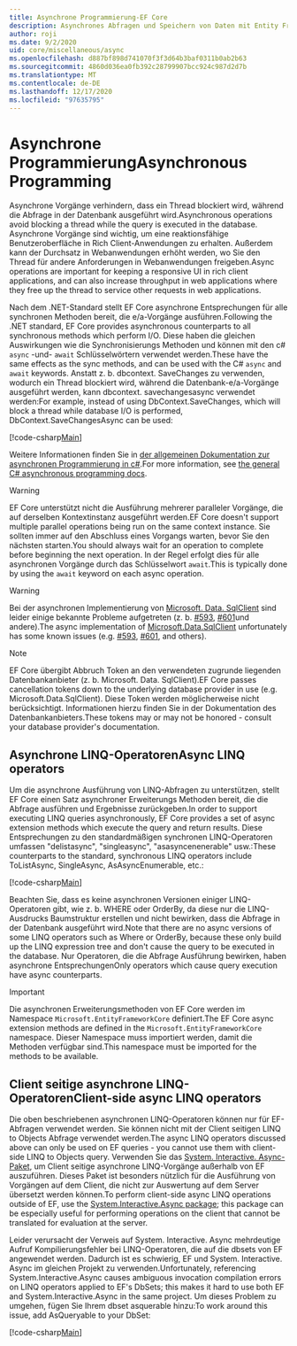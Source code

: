 ```yaml
---
title: Asynchrone Programmierung-EF Core
description: Asynchrones Abfragen und Speichern von Daten mit Entity Framework Core
author: roji
ms.date: 9/2/2020
uid: core/miscellaneous/async
ms.openlocfilehash: d887bf898d741070f3f3d64b3baf0311b0ab2b63
ms.sourcegitcommit: 4860d036ea0fb392c28799907bcc924c987d2d7b
ms.translationtype: MT
ms.contentlocale: de-DE
ms.lasthandoff: 12/17/2020
ms.locfileid: "97635795"
---
```

# <a name="asynchronous-programming"></a><span data-ttu-id="8c93c-103">Asynchrone Programmierung</span><span class="sxs-lookup"><span data-stu-id="8c93c-103">Asynchronous Programming</span></span>

<span data-ttu-id="8c93c-104">Asynchrone Vorgänge verhindern, dass ein Thread blockiert wird, während die Abfrage in der Datenbank ausgeführt wird.</span><span class="sxs-lookup"><span data-stu-id="8c93c-104">Asynchronous operations avoid blocking a thread while the query is executed in the database.</span></span> <span data-ttu-id="8c93c-105">Asynchrone Vorgänge sind wichtig, um eine reaktionsfähige Benutzeroberfläche in Rich Client-Anwendungen zu erhalten. Außerdem kann der Durchsatz in Webanwendungen erhöht werden, wo Sie den Thread für andere Anforderungen in Webanwendungen freigeben.</span><span class="sxs-lookup"><span data-stu-id="8c93c-105">Async operations are important for keeping a responsive UI in rich client applications, and can also increase throughput in web applications where they free up the thread to service other requests in web applications.</span></span>

<span data-ttu-id="8c93c-106">Nach dem .NET-Standard stellt EF Core asynchrone Entsprechungen für alle synchronen Methoden bereit, die e/a-Vorgänge ausführen.</span><span class="sxs-lookup"><span data-stu-id="8c93c-106">Following the .NET standard, EF Core provides asynchronous counterparts to all synchronous methods which perform I/O.</span></span> <span data-ttu-id="8c93c-107">Diese haben die gleichen Auswirkungen wie die Synchronisierungs Methoden und können mit den c# `async` -und- `await` Schlüsselwörtern verwendet werden.</span><span class="sxs-lookup"><span data-stu-id="8c93c-107">These have the same effects as the sync methods, and can be used with the C# `async` and `await` keywords.</span></span> <span data-ttu-id="8c93c-108">Anstatt z. b. dbcontext. SaveChanges zu verwenden, wodurch ein Thread blockiert wird, während die Datenbank-e/a-Vorgänge ausgeführt werden, kann dbcontext. savechangesasync verwendet werden:</span><span class="sxs-lookup"><span data-stu-id="8c93c-108">For example, instead of using DbContext.SaveChanges, which will block a thread while database I/O is performed, DbContext.SaveChangesAsync can be used:</span></span>

[!code-csharp[Main](../../../samples/core/Miscellaneous/Async/Program.cs#SaveChangesAsync)]

<span data-ttu-id="8c93c-109">Weitere Informationen finden Sie in [der allgemeinen Dokumentation zur asynchronen Programmierung in c#](/dotnet/csharp/async).</span><span class="sxs-lookup"><span data-stu-id="8c93c-109">For more information, see [the general C# asynchronous programming docs](/dotnet/csharp/async).</span></span>

> [!WARNING]
> <span data-ttu-id="8c93c-110">EF Core unterstützt nicht die Ausführung mehrerer paralleler Vorgänge, die auf derselben Kontextinstanz ausgeführt werden.</span><span class="sxs-lookup"><span data-stu-id="8c93c-110">EF Core doesn't support multiple parallel operations being run on the same context instance.</span></span> <span data-ttu-id="8c93c-111">Sie sollten immer auf den Abschluss eines Vorgangs warten, bevor Sie den nächsten starten.</span><span class="sxs-lookup"><span data-stu-id="8c93c-111">You should always wait for an operation to complete before beginning the next operation.</span></span> <span data-ttu-id="8c93c-112">In der Regel erfolgt dies für alle asynchronen Vorgänge durch das Schlüsselwort `await`.</span><span class="sxs-lookup"><span data-stu-id="8c93c-112">This is typically done by using the `await` keyword on each async operation.</span></span>

> [!WARNING]
> <span data-ttu-id="8c93c-113">Bei der asynchronen Implementierung von [Microsoft. Data. SqlClient](https://github.com/dotnet/SqlClient) sind leider einige bekannte Probleme aufgetreten (z. b. [#593](https://github.com/dotnet/SqlClient/issues/593), [#601](https://github.com/dotnet/SqlClient/issues/601)und andere).</span><span class="sxs-lookup"><span data-stu-id="8c93c-113">The async implementation of [Microsoft.Data.SqlClient](https://github.com/dotnet/SqlClient) unfortunately has some known issues (e.g. [#593](https://github.com/dotnet/SqlClient/issues/593), [#601](https://github.com/dotnet/SqlClient/issues/601), and others).</span></span>

> [!NOTE]
> <span data-ttu-id="8c93c-114">EF Core übergibt Abbruch Token an den verwendeten zugrunde liegenden Datenbankanbieter (z. b. Microsoft. Data. SqlClient).</span><span class="sxs-lookup"><span data-stu-id="8c93c-114">EF Core passes cancellation tokens down to the underlying database provider in use (e.g. Microsoft.Data.SqlClient).</span></span> <span data-ttu-id="8c93c-115">Diese Token werden möglicherweise nicht berücksichtigt. Informationen hierzu finden Sie in der Dokumentation des Datenbankanbieters.</span><span class="sxs-lookup"><span data-stu-id="8c93c-115">These tokens may or may not be honored - consult your database provider's documentation.</span></span>  

## <a name="async-linq-operators"></a><span data-ttu-id="8c93c-116">Asynchrone LINQ-Operatoren</span><span class="sxs-lookup"><span data-stu-id="8c93c-116">Async LINQ operators</span></span>

<span data-ttu-id="8c93c-117">Um die asynchrone Ausführung von LINQ-Abfragen zu unterstützen, stellt EF Core einen Satz asynchroner Erweiterungs Methoden bereit, die die Abfrage ausführen und Ergebnisse zurückgeben.</span><span class="sxs-lookup"><span data-stu-id="8c93c-117">In order to support executing LINQ queries asynchronously, EF Core provides a set of async extension methods which execute the query and return results.</span></span> <span data-ttu-id="8c93c-118">Diese Entsprechungen zu den standardmäßigen synchronen LINQ-Operatoren umfassen "delistasync", "singleasync", "asasyncenenerable" usw.:</span><span class="sxs-lookup"><span data-stu-id="8c93c-118">These counterparts to the standard, synchronous LINQ operators include ToListAsync, SingleAsync, AsAsyncEnumerable, etc.:</span></span>

[!code-csharp[Main](../../../samples/core/Miscellaneous/Async/Program.cs#ToListAsync)]

<span data-ttu-id="8c93c-119">Beachten Sie, dass es keine asynchronen Versionen einiger LINQ-Operatoren gibt, wie z. b. WHERE oder OrderBy, da diese nur die LINQ-Ausdrucks Baumstruktur erstellen und nicht bewirken, dass die Abfrage in der Datenbank ausgeführt wird.</span><span class="sxs-lookup"><span data-stu-id="8c93c-119">Note that there are no async versions of some LINQ operators such as Where or OrderBy, because these only build up the LINQ expression tree and don't cause the query to be executed in the database.</span></span> <span data-ttu-id="8c93c-120">Nur Operatoren, die die Abfrage Ausführung bewirken, haben asynchrone Entsprechungen</span><span class="sxs-lookup"><span data-stu-id="8c93c-120">Only operators which cause query execution have async counterparts.</span></span>

> [!IMPORTANT]
> <span data-ttu-id="8c93c-121">Die asynchronen Erweiterungsmethoden von EF Core werden im Namespace `Microsoft.EntityFrameworkCore` definiert.</span><span class="sxs-lookup"><span data-stu-id="8c93c-121">The EF Core async extension methods are defined in the `Microsoft.EntityFrameworkCore` namespace.</span></span> <span data-ttu-id="8c93c-122">Dieser Namespace muss importiert werden, damit die Methoden verfügbar sind.</span><span class="sxs-lookup"><span data-stu-id="8c93c-122">This namespace must be imported for the methods to be available.</span></span>

## <a name="client-side-async-linq-operators"></a><span data-ttu-id="8c93c-123">Client seitige asynchrone LINQ-Operatoren</span><span class="sxs-lookup"><span data-stu-id="8c93c-123">Client-side async LINQ operators</span></span>

<span data-ttu-id="8c93c-124">Die oben beschriebenen asynchronen LINQ-Operatoren können nur für EF-Abfragen verwendet werden. Sie können nicht mit der Client seitigen LINQ to Objects Abfrage verwendet werden.</span><span class="sxs-lookup"><span data-stu-id="8c93c-124">The async LINQ operators discussed above can only be used on EF queries - you cannot use them with client-side LINQ to Objects query.</span></span> <span data-ttu-id="8c93c-125">Verwenden Sie das [System. Interactive. Async-Paket](https://www.nuget.org/packages/System.Interactive.Async), um Client seitige asynchrone LINQ-Vorgänge außerhalb von EF auszuführen. Dieses Paket ist besonders nützlich für die Ausführung von Vorgängen auf dem Client, die nicht zur Auswertung auf dem Server übersetzt werden können.</span><span class="sxs-lookup"><span data-stu-id="8c93c-125">To perform client-side async LINQ operations outside of EF, use the [System.Interactive.Async package](https://www.nuget.org/packages/System.Interactive.Async); this package can be especially useful for performing operations on the client that cannot be translated for evaluation at the server.</span></span>

<span data-ttu-id="8c93c-126">Leider verursacht der Verweis auf System. Interactive. Async mehrdeutige Aufruf Kompilierungsfehler bei LINQ-Operatoren, die auf die dbsets von EF angewendet werden. Dadurch ist es schwierig, EF und System. Interactive. Async im gleichen Projekt zu verwenden.</span><span class="sxs-lookup"><span data-stu-id="8c93c-126">Unfortunately, referencing System.Interactive.Async causes ambiguous invocation compilation errors on LINQ operators applied to EF's DbSets; this makes it hard to use both EF and System.Interactive.Async in the same project.</span></span> <span data-ttu-id="8c93c-127">Um dieses Problem zu umgehen, fügen Sie Ihrem dbset asquerable hinzu:</span><span class="sxs-lookup"><span data-stu-id="8c93c-127">To work around this issue, add AsQueryable to your DbSet:</span></span>

[!code-csharp[Main](../../../samples/core/Miscellaneous/AsyncWithSystemInteractive/Program.cs#SystemInteractiveAsync)]
